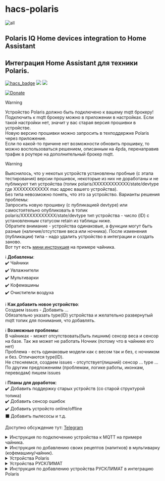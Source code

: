 # hacs-polaris 
![all](https://github.com/samoswall/hass-polaris/blob/main/logo&icon.png)

## Polaris IQ Home devices integration to Home Assistant
## Интеграция Home Assistant для техники Polaris.

[![hacs_badge](https://img.shields.io/badge/HACS-Custom-orange.svg)](https://github.com/custom-components/hacs)
![](https://img.shields.io/github/watchers/samoswall/hacs-polaris.svg)
![](https://img.shields.io/github/stars/samoswall/hacs-polaris.svg)

[![Donate](https://img.shields.io/badge/donate-Yandex-red.svg)](https://yoomoney.ru/fundraise/b8GYBARCVRE.230309)

> [!WARNING]
> Устройство Polaris должно быть подключено к вашему mqtt брокеру! <br>
> Подключить к mqtt брокеру можно в приложении в настройках. Если такой настройки нет, значит у вас старая версия прошивки в устройстве.<br>
> Новую версию прошивки можно запросить в техподдержке Polaris через приложение.<br>
> Если по какой-то причине нет возможности обновить прошивку, то можно воспользоваться решением, опиcанным на 4pda, перенаправив трафик в роутере на дополнительный брокер mqtt.<br>

> [!WARNING]
> Выяснилось, что у некотых устройств установлены пробные (с этапа тестирования) версии прошивок, некоторые из них не доработаны и не публикуют тип устройства (топик polaris/XXXXXXXXXXXX/state/devtype где ХХХХХХХХХХХХ mac адрес вашего устройства).<br>
> Без типа невозможно понять, что это за устройство. Варианты решения проблемы:<br>
> Запросить новую прошивку (с публикацией devtype) или самостоятельно опубликовать в топик polaris/XXXXXXXXXXXX/state/devtype тип устройства - число (ID) с установленным статусом retain из таблицы ниже.<br>
> Обратите внимание - устройства одинаковые, а функции могут быть разные (наличие/отсутствие веса или ночника). После изменения (публикации) типа - надо удалить устройство в интеграции и создать заново.<br>
> Вот тут есть [мини инструкция](https://github.com/samoswall/hacs-polaris/issues/9#issuecomment-2707181427) на примере чайника.

:information_source: **Добавлены**: <br>
:heavy_check_mark: Чайники <br>
:heavy_check_mark: Увлажнители <br>
:heavy_check_mark: Мультиварки <br>
:heavy_check_mark: Кофемашины <br>
:heavy_check_mark: Очистители воздуха <br>

:information_source: **Как добавить новое устройство**: <br>
Создаем issues - Добавить ...  <br>
Обязательно указать type(ID) устройства и желательно развернутый mqtt топик для понимания, что добавлять. <br>

:information_source: **Возможные проблемы**: <br>
В чайниках - может отсутствовать(быть лишним) сенсор веса и сенсор на базе. Так же может не работать Ночник (потому что в чайнике его нет)<br>
Проблема - есть одинаковые модели как с весом так и без, с ночником и без. Отличаются type(ID). <br>
Не стесняемся, создаем issues - отсутствует(лишний) сенсор ... type ... <br>
По другим предложениям (проблемам, логике работы, иконкам, переводам) пишем issues <br>

:information_source: **Планы для доработок**: <br>
:heavy_check_mark: Добавить поддержку старых устройств (со старой структурой топика) <br>
:heavy_check_mark: Добавить сенсор ошибок <br>
:heavy_check_mark: Добавить устройсто online/offline <br>
:black_large_square: Добавить пылесосы и т.д.<br>

Доступно обсуждение тут: [Telegram](https://t.me/polarishomeassistant)

<details>
  <summary>Инструкция по подключению устройства к MQTT на примере чайника.</summary>

  1. Зайти в устройство в приложении и нажать на значок шестерёнки, чтобы перейти в настройки
     
     <img src='https://github.com/user-attachments/assets/187fc45c-2705-4111-845b-68cd21d9ff2c' width='200' alt='app screen 1'>
       
     Проверить, есть ли в настройках пункт "Настройки MQTT".
          
     <img src='https://github.com/user-attachments/assets/3b300b9b-02f5-457c-8e69-a9406d235270' width='200' alt='app screen 2'>
          
     Если его нет, то запросить прошивку в поддержке.
     Прошивка устанавливается долгим нажатием на строку с версией прошивки (не MCU).
  2. Открыть Home Assistant и установить дополнение Mosquitto broker (если он не установлен) и интеграцию MQTT (если она не установлена).
  3. Настройки брокера можно оставить по умолчанию, но необходимо добавить пользователя для доступа к брокеру, для этого нужно перейти во вкладку "Люди" в Home Assistant и добавить пользователя.
  4. В приложении Polaris зайти в пункт "Настройки MQTT", сдвинуть переключатель "Включено", указать адрес Home Assistant (это и есть адрес брокера, если используете дополнение Mosquitto broker) и порт (по умолчанию 1883). Ниже ввести учётные данные созданного пользователя для доступа к mqtt брокеру, SSL не включать, и в верхнем правом углу нажать галочку, для сохранения настроек.

     <img src='https://github.com/user-attachments/assets/bed0ff7b-6322-4a4d-bc89-b3e7bbfacae1' width='200' alt='app screen 3: mqtt settings'>
     
  5. Зайти в HomeAssistant и установить интеграцию Polaris. Поскольку интеграции в репозитории HACS нет, то надо в ручную добавить этот репозиторий в HACS (три точки в верхнем правом углу).
  6. Добавить эту интеграцию в HomeAssistant (раздел Настройки - Интеграции) и в ней, добавить устройство. Оно определится автоматически, достаточно указать пространство.

Устройство так же может находиться во внешней сети, и если до сети с брокером есть маршрут, оно будет найдено.
</details>

<details>
  <summary>Инструкция по добавлению своих рецептов (напитков) в мультиварку (кофемашину/чайник).</summary>

  1. Необходимо создать файл `polaris_custom_select.js` в папке `www/polaris` (в корне конфигурации, папка www, в ней polaris) любым удобным способом и открыть его для редактирования (например с помощью дополнения File editor)
  2. Скопировать пример и вставить в файл `polaris_custom_select.js`
  3. Пример: <br>
```yaml
{
  "SELECT_KETTLE_options": {
    "Мой чай": 94
  },
  "SELECT_COOKER_options": {
    "Мой рецепт 1": {"mode": 1, "time": 1200, "temperature": 115},
    "Мой рецепт 2": {"mode": 2, "time": 1300, "temperature": 105}
  },
  "SELECT_COFFEEMAKER_options": {
    "Мой кофе": {"mode": 2, "amount": 30, "weight": 11, "tank": 0, "pressure": 0, "speed": 0, "temperature": 92}
  },
  "SELECT_COFFEEMAKER_ROG_options": {
    "Мой кофе": {"mode": 3, "amount": 65, "tank": 32, "temperature": 95}
  }
}
```
(значение 0 у кофемашин и кофеварок обозначает, что параметр не используется и этот регулятор блокируется<br>
"mode" - Режим, "time" - Время приготовления, "amount" - Объём кофе, "weight" - Крепкость напитка, "tank" - Объём напитка (молока для кофеварок рожкового типа), "pressure" - Объём пенки, "speed" - Объём молока, "temperature" - Температура напитка)
4. Отредактировать файл под свои нужды.
Пояснения:
```yaml
{
  "SELECT_KETTLE_options": {
    Напитки для чайников
  },
  "SELECT_COOKER_options": {
    Рецепты для мультиварок
  },
  "SELECT_COFFEEMAKER_options": {
    Напитки для кофемашин
  },
  "SELECT_COFFEEMAKER_ROG_options": {
    Напитки для кофеварок рожкового типа
  }
}
```
Количество напитков/рецептов может быть минимум 1.
Если для устройства не добавляются напитки/рецепты, то раздел удалить. Например добавление только для мультиварки:
```yaml
{
  "SELECT_COOKER_options": {
    "Мой рецепт 1": {"mode": 1, "time": 1200, "temperature": 115}
  }
}
```
ВАЖНО! Валидация ваших напитков/рецептов не осуществляется! Поэтому внимательно отнеситесь к значению параметров и синтаксису json (запятые и фигурные скобки).
Сохраняем изменения в файле. После перезагрузки Home Assistant в меню будет новый рецепт.<br>
</details>

<details>
  <summary>Устройства Polaris</summary>

| ID    | Модель           | Тип устройства | Поддержка | Функции | Изображение |
| :---: |------------------|----------------|-----------|---------|    :---:    |
|37|PWK -7111CGLD-WIFI-(old)|kettle|:heavy_check_mark:|night, volume, backlight, child_lock, temperature, |![all](https://images.cdn.polaris-iot.com/d/ec/850f5-5943-4845-bd40-0884cfd497f0/60.webp)
|245|PWK-0105|kettle|:heavy_check_mark:|volume, backlight, child_lock, water_tank, temperature, weight|![all](https://images.cdn.polaris-iot.com/a/c5/db790-4ed6-4dc6-a17b-639eb334e3ec/60.webp)
|205|PWK-1538CC|kettle|:heavy_check_mark:|night, volume, child_lock, temperature, |![all](https://images.cdn.polaris-iot.com/b/1c/2f620-bcdd-49a0-b321-c9e25433febd/60.webp)
|36|PWK-17107CGLD-WIFI-(old)|kettle|:heavy_check_mark:|night, volume, backlight, child_lock, temperature, |![all](https://images.cdn.polaris-iot.com/8/a6/0a0ae-769d-44cf-ae1d-039dad4be304/60.webp)
|29|PWK-1712CGLD|kettle|:heavy_check_mark:|child_lock, temperature, |![all](https://images.cdn.polaris-iot.com/2/1e/87fb9-b3ab-4fc1-a184-1008e57064fb/60.webp)
|38|PWK-1712CGLD|kettle|:heavy_check_mark:|volume, child_lock, temperature, |![all](https://images.cdn.polaris-iot.com/e/cc/ddf2f-070d-4867-8099-938bf6a3a084/60.webp)
|54|PWK-1712CGLD|kettle|:heavy_check_mark:|volume, backlight, child_lock, temperature, |![all](https://images.cdn.polaris-iot.com/e/cc/ddf2f-070d-4867-8099-938bf6a3a084/60.webp)
|59|PWK-1712CGLD|kettle|:heavy_check_mark:|volume, child_lock, temperature, |![all](https://images.cdn.polaris-iot.com/0/80/2044e-71b1-4143-80f5-79ccf1dbff96/60.webp)
|63|PWK-1712CGLD|kettle|:heavy_check_mark:|volume, backlight, child_lock, temperature, |![all](https://images.cdn.polaris-iot.com/4/06/6d215-dfe6-4211-8260-8a72cb50f30e/60.webp)
|97|PWK-1712CGLD|kettle|:heavy_check_mark:|night, volume, backlight, child_lock, temperature, |![all](https://images.cdn.polaris-iot.com/1/4d/812d2-9cd5-473c-8670-865b6fa8cdbe/60.webp)
|117|PWK-1712CGLD|kettle|:heavy_check_mark:|night, volume, backlight, child_lock, temperature, |![all](https://images.cdn.polaris-iot.com/c/1c/4ff8e-7a0e-400c-9e50-43c6d45d300e/60.webp)
|208|PWK-1712CGLD|kettle|:heavy_check_mark:|night, volume, backlight, child_lock, temperature, weight|![all](https://images.cdn.polaris-iot.com/4/06/6d215-dfe6-4211-8260-8a72cb50f30e/60.webp)
|83|PWK-1712CGLD-RGB|kettle|:heavy_check_mark:|volume, backlight, child_lock, temperature, |![all](https://images.cdn.polaris-iot.com/e/cc/ddf2f-070d-4867-8099-938bf6a3a084/60.webp)
|244|PWK-1716CGLD|kettle|:heavy_check_mark:|night, volume, backlight, child_lock, temperature, weight|![all](https://images.cdn.polaris-iot.com/4/52/2f530-8ebb-426d-98d1-5922508ecbbc/60.webp)
|67|PWK-1720CGLD|kettle|:heavy_check_mark:|volume, backlight, child_lock, temperature, |![all](https://images.cdn.polaris-iot.com/6/41/04018-94b4-4ae7-be02-1375b22e39e2/60.webp)
|84|PWK-1720CGLD-RGB|kettle|:heavy_check_mark:|volume, backlight, child_lock, temperature, |![all](https://images.cdn.polaris-iot.com/6/41/04018-94b4-4ae7-be02-1375b22e39e2/60.webp)
|6|PWK-1725CGLD|kettle|:heavy_check_mark:|child_lock, temperature, |![all](https://images.cdn.polaris-iot.com/c/38/c5351-2643-4bcf-bd1b-c5d24a7a9b85/60.webp)
|52|PWK-1725CGLD|kettle|:heavy_check_mark:|volume, backlight, child_lock, temperature, |![all](https://images.cdn.polaris-iot.com/c/38/c5351-2643-4bcf-bd1b-c5d24a7a9b85/60.webp)
|57|PWK-1725CGLD|kettle|:heavy_check_mark:|volume, child_lock, temperature, |![all](https://images.cdn.polaris-iot.com/c/38/c5351-2643-4bcf-bd1b-c5d24a7a9b85/60.webp)
|61|PWK-1725CGLD|kettle|:heavy_check_mark:|volume, backlight, child_lock, temperature, |![all](https://images.cdn.polaris-iot.com/c/38/c5351-2643-4bcf-bd1b-c5d24a7a9b85/60.webp)
|86|PWK-1725CGLD|kettle|:heavy_check_mark:|night, volume, backlight, child_lock, temperature, |![all](https://images.cdn.polaris-iot.com/a/8c/aad08-4d13-489c-9b0f-028486297ac1/60.webp)
|105|PWK-1725CGLD|kettle|:heavy_check_mark:|volume, backlight, child_lock, temperature, |![all](https://images.cdn.polaris-iot.com/c/38/c5351-2643-4bcf-bd1b-c5d24a7a9b85/60.webp)
|106|PWK-1725CGLD|kettle|:heavy_check_mark:|night, volume, backlight, child_lock, temperature, weight|![all](https://images.cdn.polaris-iot.com/c/38/c5351-2643-4bcf-bd1b-c5d24a7a9b85/60.webp)
|177|PWK-1725CGLD|kettle|:heavy_check_mark:|night, volume, backlight, child_lock, temperature, weight|![all](https://images.cdn.polaris-iot.com/c/38/c5351-2643-4bcf-bd1b-c5d24a7a9b85/60.webp)
|194|PWK-1725CGLD|kettle|:heavy_check_mark:|night, volume, backlight, child_lock, temperature, |![all](https://images.cdn.polaris-iot.com/a/8c/aad08-4d13-489c-9b0f-028486297ac1/60.webp)
|196|PWK-1725CGLD|kettle|:heavy_check_mark:|night, volume, backlight, child_lock, temperature, |![all](https://images.cdn.polaris-iot.com/a/8c/aad08-4d13-489c-9b0f-028486297ac1/60.webp)
|164|PWK-1728CGLDA|kettle|:heavy_check_mark:|night, speed, volume, backlight, child_lock, temperature, weight|![all](https://images.cdn.polaris-iot.com/c/38/c5351-2643-4bcf-bd1b-c5d24a7a9b85/60.webp)
|209|PWK-1729CAD|kettle|:heavy_check_mark:|night, volume, backlight, child_lock, temperature, |![all](https://images.cdn.polaris-iot.com/8/1e/63e7d-332e-42de-96a4-2b393463b78b/60.webp)
|189|PWK-1746CA|kettle|:heavy_check_mark:|night, volume, backlight, child_lock, temperature, |![all](https://images.cdn.polaris-iot.com/8/1e/63e7d-332e-42de-96a4-2b393463b78b/60.webp)
|8|PWK-1755CAD|kettle|:heavy_check_mark:|child_lock, temperature, |![all](https://images.cdn.polaris-iot.com/4/52/2f530-8ebb-426d-98d1-5922508ecbbc/60.webp)
|53|PWK-1755CAD|kettle|:heavy_check_mark:|volume, backlight, child_lock, temperature, |![all](https://images.cdn.polaris-iot.com/4/52/2f530-8ebb-426d-98d1-5922508ecbbc/60.webp)
|58|PWK-1755CAD|kettle|:heavy_check_mark:|volume, child_lock, temperature, |![all](https://images.cdn.polaris-iot.com/4/52/2f530-8ebb-426d-98d1-5922508ecbbc/60.webp)
|62|PWK-1755CAD|kettle|:heavy_check_mark:|volume, backlight, child_lock, temperature, |![all](https://images.cdn.polaris-iot.com/4/52/2f530-8ebb-426d-98d1-5922508ecbbc/60.webp)
|185|PWK-1755CAD|kettle|:heavy_check_mark:|volume, child_lock, temperature, weight|![all](https://images.cdn.polaris-iot.com/4/52/2f530-8ebb-426d-98d1-5922508ecbbc/60.webp)
|165|PWK-1755CAD-VOICE|kettle|:heavy_check_mark:|volume, child_lock, temperature, |![all](https://images.cdn.polaris-iot.com/8/96/c40d6-068b-4a17-9e9c-f912ee1e70c2/60.webp)
|121|PWK-1774CAD|kettle|:heavy_check_mark:|volume, child_lock, temperature, |![all](https://images.cdn.polaris-iot.com/c/38/c5351-2643-4bcf-bd1b-c5d24a7a9b85/60.webp)
|2|PWK-1775CGLD|kettle|:heavy_check_mark:|child_lock, temperature, |![all](https://images.cdn.polaris-iot.com/8/08/f91f4-f117-4074-aa8a-d3d177d7c657/60.webp)
|51|PWK-1775CGLD|kettle|:heavy_check_mark:|volume, backlight, child_lock, temperature, |![all](https://images.cdn.polaris-iot.com/8/08/f91f4-f117-4074-aa8a-d3d177d7c657/60.webp)
|56|PWK-1775CGLD|kettle|:heavy_check_mark:|volume, child_lock, temperature, |![all](https://images.cdn.polaris-iot.com/8/08/f91f4-f117-4074-aa8a-d3d177d7c657/60.webp)
|60|PWK-1775CGLD|kettle|:heavy_check_mark:|volume, backlight, child_lock, temperature, |![all](https://images.cdn.polaris-iot.com/8/08/f91f4-f117-4074-aa8a-d3d177d7c657/60.webp)
|98|PWK-1775CGLD|kettle|:heavy_check_mark:|volume, backlight, child_lock, temperature, weight|![all](https://images.cdn.polaris-iot.com/8/08/f91f4-f117-4074-aa8a-d3d177d7c657/60.webp)
|188|PWK-1775CGLD|kettle|:heavy_check_mark:|volume, backlight, child_lock, temperature, |![all](https://images.cdn.polaris-iot.com/8/08/f91f4-f117-4074-aa8a-d3d177d7c657/60.webp)
|223|PWK-1775CGLD|kettle|:heavy_check_mark:|volume, backlight, child_lock, temperature, weight|![all](https://images.cdn.polaris-iot.com/8/08/f91f4-f117-4074-aa8a-d3d177d7c657/60.webp)
|85|PWK-1775CGLD-SMART|kettle|:heavy_check_mark:|volume, backlight, child_lock, temperature, |![all](https://images.cdn.polaris-iot.com/8/08/f91f4-f117-4074-aa8a-d3d177d7c657/60.webp)
|139|PWK-1775CGLD-VOICE|kettle|:heavy_check_mark:|volume, backlight, child_lock, temperature, |![all](https://images.cdn.polaris-iot.com/8/08/f91f4-f117-4074-aa8a-d3d177d7c657/60.webp)
|175|PWK-1823CGLD|kettle|:heavy_check_mark:|night, volume, backlight, child_lock, temperature, |![all](https://images.cdn.polaris-iot.com/5/f2/5158d-edd3-4018-a391-2a97626f3bb9/60.webp)
|176|PWK-1841CGLD|kettle|:heavy_check_mark:|night, volume, backlight, child_lock, temperature, |![all](https://images.cdn.polaris-iot.com/5/cd/b1677-8f3f-4b28-8b8c-103756cd6c9f/60.webp)
|82|PWK-725CGLD|kettle|:heavy_check_mark:|volume, backlight, child_lock, temperature, |![all](https://images.cdn.polaris-iot.com/c/38/c5351-2643-4bcf-bd1b-c5d24a7a9b85/60.webp)
|147|PUH-0205|humidifier|:heavy_check_mark:|speed, timer, volume, ioniser, humidity, backlight, child_lock, stream_warm, |![all](https://images.cdn.polaris-iot.com/5/77/d82d4-6e9c-4794-8a6b-4d6893f9b297/60.webp)
|71|PUH-1010|humidifier|:heavy_check_mark:|speed, timer, volume, humidity, backlight, child_lock, |![all](https://images.cdn.polaris-iot.com/7/6d/75075-23c8-44c0-a582-d91919da426d/60.webp)
|72|PUH-2300|humidifier|:heavy_check_mark:|speed, timer, volume, ioniser, humidity, backlight, child_lock, stream_warm, |![all](https://images.cdn.polaris-iot.com/6/ee/0c47e-a3d6-4f99-840b-5a74f85e056e/60.webp)
|73|PUH-3030|humidifier|:heavy_check_mark:|speed, timer, volume, ioniser, humidity, backlight, child_lock, |![all](https://images.cdn.polaris-iot.com/3/a9/c2d1c-e416-45f5-8a7b-e2ac59c9b164/60.webp)
|75|PUH-4040|humidifier|:heavy_check_mark:|speed, timer, volume, humidity, backlight, child_lock, |![all](https://images.cdn.polaris-iot.com/0/79/caa3f-4b4d-4092-9a9e-c02ca79d8c4a/60.webp)
|99|PUH-4040|humidifier|:heavy_check_mark:|speed, timer, volume, humidity, backlight, child_lock, |![all](https://images.cdn.polaris-iot.com/0/79/caa3f-4b4d-4092-9a9e-c02ca79d8c4a/60.webp)
|153|PUH-4055|humidifier|:heavy_check_mark:|speed, timer, volume, ioniser, humidity, backlight, child_lock, |![all](https://images.cdn.polaris-iot.com/8/bc/dbc40-1588-48cd-80ce-3fa2c10c0d10/60.webp)
|137|PUH-4066|humidifier|:heavy_check_mark:|speed, timer, volume, ioniser, humidity, backlight, child_lock, |![all](https://images.cdn.polaris-iot.com/a/d3/3934a-32a1-44b5-b0f2-1be2951cb7d4/60.webp)
|157|PUH-4550|humidifier|:heavy_check_mark:|night, speed, timer, turbo, volume, ioniser, humidity, child_lock, stream_warm, |![all](https://images.cdn.polaris-iot.com/e/15/86a99-602c-4c6b-b204-43551b37d358/60.webp)
|158|PUH-6060|humidifier|:heavy_check_mark:|night, speed, timer, turbo, volume, ioniser, humidity, child_lock, stream_warm, |![all](https://images.cdn.polaris-iot.com/7/6f/07d82-8dea-42eb-b092-ae7a1bec1a22/60.webp)
|25|PUH-6090|humidifier|:heavy_check_mark:|speed, timer, volume, humidity, backlight, child_lock, |![all](https://images.cdn.polaris-iot.com/9/03/6eada-d5f2-4d60-bcfa-d4c9b2669852/60.webp)
|15|PUH-7406|humidifier|:heavy_check_mark:|speed, timer, volume, ioniser, humidity, backlight, child_lock, stream_warm, |![all](https://images.cdn.polaris-iot.com/2/49/d53fe-3e9d-4229-9900-8f621b54ca23/60.webp)
|87|PUH-8080/PUH-4606|humidifier|:heavy_check_mark:|speed, timer, volume, humidity, backlight, child_lock, |![all](https://images.cdn.polaris-iot.com/9/3a/2e628-d005-4ce2-be29-93aa56e1d315/60.webp)
|155|PUH-8802|humidifier|:heavy_check_mark:|speed, timer, volume, ioniser, humidity, backlight, child_lock, |![all](https://images.cdn.polaris-iot.com/6/b1/2ddff-8f41-4fd2-8e33-6cfc60090332/60.webp)
|74|PUH-9009|humidifier|:heavy_check_mark:|speed, timer, volume, ioniser, humidity, backlight, child_lock, stream_warm, |![all](https://images.cdn.polaris-iot.com/a/a7/7bb37-25b8-4d03-99d2-775794af20dc/60.webp)
|4|PUH-9105/PUH-2709|humidifier|:heavy_check_mark:|speed, timer, volume, ioniser, humidity, backlight, stream_warm, |![all](https://images.cdn.polaris-iot.com/c/9d/27f85-2e01-4cd7-85d8-a034e81c5be4/60.webp)
|17|PUH-9105/PUH-2709|humidifier|:heavy_check_mark:|speed, timer, volume, ioniser, humidity, backlight, stream_warm, |![all](https://images.cdn.polaris-iot.com/c/9d/27f85-2e01-4cd7-85d8-a034e81c5be4/60.webp)
|18|PUH-9105/PUH-2709|humidifier|:heavy_check_mark:|speed, timer, volume, ioniser, humidity, backlight, child_lock, stream_warm, |![all](https://images.cdn.polaris-iot.com/c/9d/27f85-2e01-4cd7-85d8-a034e81c5be4/60.webp)
|44|PUH-9105/PUH-2709|humidifier|:heavy_check_mark:|speed, timer, volume, ioniser, humidity, backlight, child_lock, stream_warm, |![all](https://images.cdn.polaris-iot.com/c/9d/27f85-2e01-4cd7-85d8-a034e81c5be4/60.webp)
|70|PUH-9105/PUH-2709|humidifier|:heavy_check_mark:|speed, timer, volume, ioniser, humidity, backlight, child_lock, stream_warm, |![all](https://images.cdn.polaris-iot.com/c/9d/27f85-2e01-4cd7-85d8-a034e81c5be4/60.webp)
|1|EVO-0225|cooker|:heavy_check_mark:|timer, keep_warm, multi_step, delay_start, temperature, |![all](https://images.cdn.polaris-iot.com/b/8f/ae138-e3b2-448a-8a8e-ca60eb7c3cc5/60.webp)
|95|PMC-00000|cooker|:heavy_check_mark:|timer, keep_warm, child_lock, multi_step, delay_start, temperature, |![all](https://images.cdn.polaris-iot.com/6/fd/f7349-f7c0-46e0-b001-787923872799/60.webp)
|10|PMC-0521WIFI|cooker|:heavy_check_mark:|timer, keep_warm, child_lock, multi_step, delay_start, temperature, |![all](https://images.cdn.polaris-iot.com/1/31/fc82e-50af-430e-8d71-043bd7aeb5d2/60.webp)
|41|PMC-0521WIFI|cooker|:heavy_check_mark:|timer, keep_warm, child_lock, multi_step, delay_start, temperature, |![all](https://images.cdn.polaris-iot.com/1/31/fc82e-50af-430e-8d71-043bd7aeb5d2/60.webp)
|55|PMC-0524WIFI|cooker|:heavy_check_mark:|timer, keep_warm, child_lock, multi_step, delay_start, temperature, |![all](https://images.cdn.polaris-iot.com/e/5f/51204-817a-46fb-a477-c80cad89f019/60.webp)
|206|PMC-0524WIFI|cooker|:heavy_check_mark:|timer, keep_warm, child_lock, multi_step, delay_start, temperature, |![all](https://images.cdn.polaris-iot.com/3/32/d6c82-2ebc-4519-8b71-05de8097756a/60.webp)
|9|PMC-0526WIFI|cooker|:heavy_check_mark:|timer, keep_warm, child_lock, multi_step, delay_start, temperature, |![all](https://images.cdn.polaris-iot.com/6/fd/f7349-f7c0-46e0-b001-787923872799/60.webp)
|40|PMC-0526WIFI|cooker|:heavy_check_mark:|timer, keep_warm, child_lock, multi_step, delay_start, temperature, |![all](https://images.cdn.polaris-iot.com/6/fd/f7349-f7c0-46e0-b001-787923872799/60.webp)
|138|PMC-0526WIFI|cooker|:heavy_check_mark:|timer, keep_warm, child_lock, multi_step, delay_start, temperature, |![all](https://images.cdn.polaris-iot.com/6/fd/f7349-f7c0-46e0-b001-787923872799/60.webp)
|39|PMC-0528WIFI|cooker|:heavy_check_mark:|timer, keep_warm, child_lock, multi_step, delay_start, temperature, |![all](https://images.cdn.polaris-iot.com/4/ce/e930f-5b1b-444f-96e2-04b4d9314231/60.webp)
|48|PMC-0528WIFI|cooker|:heavy_check_mark:|timer, keep_warm, child_lock, multi_step, delay_start, temperature, |![all](https://images.cdn.polaris-iot.com/4/ce/e930f-5b1b-444f-96e2-04b4d9314231/60.webp)
|47|PMC-0530WIFI|cooker|:heavy_check_mark:|timer, keep_warm, child_lock, multi_step, delay_start, temperature, |![all](https://images.cdn.polaris-iot.com/2/d9/64dfb-b93e-49b8-874c-766c212698c8/60.webp)
|210|PMC-0590AD|cooker|:heavy_check_mark:|timer, keep_warm, child_lock, multi_step, delay_start, temperature, |![all](https://images.cdn.polaris-iot.com/4/cc/bd7d5-385a-4edb-bb43-7a686dcffa2f/60.webp)
|215|PMC-5001WIFI|cooker|:heavy_check_mark:|timer, keep_warm, child_lock, multi_step, delay_start, temperature, |![all](https://images.cdn.polaris-iot.com/1/31/fc82e-50af-430e-8d71-043bd7aeb5d2/60.webp)
|79|PMC-5017WIFI|cooker|:heavy_check_mark:|timer, keep_warm, child_lock, multi_step, delay_start, temperature, |![all](https://images.cdn.polaris-iot.com/7/41/24cf9-cb91-431c-a5cb-183d2594a5af/60.webp)
|192|PMC-5017WIFI|cooker|:heavy_check_mark:|timer, keep_warm, child_lock, multi_step, delay_start, temperature, |![all](https://images.cdn.polaris-iot.com/7/41/24cf9-cb91-431c-a5cb-183d2594a5af/60.webp)
|80|PMC-5020WIFI|cooker|:heavy_check_mark:|timer, keep_warm, child_lock, multi_step, delay_start, temperature, |![all](https://images.cdn.polaris-iot.com/d/da/5a3c8-b17a-4d94-83cd-24bd2e8562d6/60.webp)
|77|PMC-5040WIFI|cooker|:heavy_check_mark:|timer, keep_warm, child_lock, multi_step, delay_start, temperature, |![all](https://images.cdn.polaris-iot.com/0/40/bbd11-87b7-47ae-9432-74b78d904d74/60.webp)
|78|PMC-5050WIFI|cooker|:heavy_check_mark:|timer, keep_warm, child_lock, multi_step, delay_start, temperature, |![all](https://images.cdn.polaris-iot.com/1/87/4d6af-60c0-48d3-8939-60400805fca9/60.webp)
|89|PMC-5055WIFI|cooker|:heavy_check_mark:|timer, keep_warm, child_lock, multi_step, delay_start, temperature, |![all](https://images.cdn.polaris-iot.com/a/67/edd4c-9a92-4cfe-b17e-53a76d282475/60.webp)
|114|PMC-5060 Smart Motion|cooker|:heavy_check_mark:|timer, keep_warm, child_lock, multi_step, delay_start, temperature, |![all](https://images.cdn.polaris-iot.com/6/fd/f7349-f7c0-46e0-b001-787923872799/60.webp)
|240|PMC-5060 Smart Motion*|cooker|:heavy_check_mark:|timer, keep_warm, child_lock, multi_step, delay_start, temperature, |![all](https://images.cdn.polaris-iot.com/6/fd/f7349-f7c0-46e0-b001-787923872799/60.webp)
|162|PMC-5063WIFI|cooker|:heavy_check_mark:|timer, keep_warm, child_lock, multi_step, delay_start, temperature, |![all](https://images.cdn.polaris-iot.com/e/5f/51204-817a-46fb-a477-c80cad89f019/60.webp)
|169|PPC-1505 Wi-FI|cooker|:heavy_check_mark:|timer, volume, pressure, keep_warm, child_lock, multi_step, delay_start, temperature, |![all](https://images.cdn.polaris-iot.com/6/fd/f7349-f7c0-46e0-b001-787923872799/60.webp)
|183|PPC-1505 Wi-FI*|cooker|:heavy_check_mark:|timer, volume, pressure, keep_warm, child_lock, multi_step, delay_start, temperature, |![all](https://images.cdn.polaris-iot.com/6/fd/f7349-f7c0-46e0-b001-787923872799/60.webp)
|235|AM7310-(test)|coffeemaker|:heavy_check_mark:|turbo, amount, volume, child_lock, water_tank, stream_warm, temperature, |![all](https://images.cdn.polaris-iot.com/d/05/16bab-b852-4e03-afa6-41a892d93205/60.webp)
|103|PACM-2080AC|coffeemaker|:heavy_check_mark:|speed, amount, volume, weight, pressure, child_lock, water_tank, temperature, |![all](https://images.cdn.polaris-iot.com/b/2b/8c952-9291-4c02-bce2-4d73f853452d/60.webp)
|200|PACM-2081AC|coffeemaker|:heavy_check_mark:|speed, timer, amount, volume, weight, pressure, child_lock, water_tank, temperature, |![all](https://images.cdn.polaris-iot.com/c/11/747d1-b6ce-417f-980d-665512b3a6ad/60.webp)
|166|PACM-2085GC|coffeemaker|:heavy_check_mark:|speed, amount, volume, weight, pressure, child_lock, water_tank, temperature, |![all](https://images.cdn.polaris-iot.com/b/2b/8c952-9291-4c02-bce2-4d73f853452d/60.webp)
|247|PCM-1255|coffeemaker|:heavy_check_mark:|timer, amount, volume, weight, ioniser, child_lock, |![all](https://images.cdn.polaris-iot.com/6/7e/b8e87-9593-4023-b339-3fb6da5df931/60.webp)
|45|PCM-1540WIFI|coffeemaker|:heavy_check_mark:|amount, volume, child_lock, water_tank, temperature, |![all](https://images.cdn.polaris-iot.com/a/44/ec0b3-ea7f-4d75-bd2a-ba174bf1817d/60.webp)
|222|PCM-1540WIFI|coffeemaker|:heavy_check_mark:|amount, volume, child_lock, water_tank, temperature, |![all](https://images.cdn.polaris-iot.com/a/44/ec0b3-ea7f-4d75-bd2a-ba174bf1817d/60.webp)
|190|PCM-1560|coffeemaker|:heavy_check_mark:|amount, volume, child_lock, water_tank, temperature, |![all](https://images.cdn.polaris-iot.com/6/7e/b8e87-9593-4023-b339-3fb6da5df931/60.webp)
|207|PCM-2070CG|coffeemaker|:heavy_check_mark:|turbo, amount, volume, child_lock, water_tank, stream_warm, temperature, |![all](https://images.cdn.polaris-iot.com/2/72/b2f22-3608-40b7-b435-7485fe68dfc2/60.webp)
|172|PAW-0804|air-cleaner|:heavy_check_mark:|speed, timer, volume, backlight, |![all](https://images.cdn.polaris-iot.com/6/8d/81a02-893f-467d-a375-1c004bb31548/60.webp)
|140|PAW-0804(c3-test)|air-cleaner|:heavy_check_mark:|speed, timer, turbo, volume, ioniser, backlight, |![all](https://images.cdn.polaris-iot.com/0/f0/440b3-27bd-49f8-81e4-0af6f8e13dee/60.webp)
|151|PPA-2025|air-cleaner|:heavy_check_mark:|speed, timer, volume, ioniser, backlight, child_lock, stream_warm, |![all](https://images.cdn.polaris-iot.com/5/de/94ac7-2530-446f-a4bd-566ddc4edd16/60.webp)
|203|PPA-2025|air-cleaner|:heavy_check_mark:|speed, timer, volume, ioniser, backlight, child_lock, stream_warm, |![all](https://images.cdn.polaris-iot.com/d/fb/9d0c9-ddaf-405a-8ae7-19b1ccf27fa3/60.webp)
|250|PPA-2025|air-cleaner|:heavy_check_mark:|speed, timer, volume, ioniser, backlight, child_lock, stream_warm, |![all](https://images.cdn.polaris-iot.com/d/fb/9d0c9-ddaf-405a-8ae7-19b1ccf27fa3/60.webp)
|152|PPA-4050|air-cleaner|:heavy_check_mark:|speed, timer, volume, ioniser, backlight, child_lock, stream_warm, |![all](https://images.cdn.polaris-iot.com/9/3d/a90f0-137c-414c-aa15-df9f395e1cb1/60.webp)
|204|PPA-4050|air-cleaner|:heavy_check_mark:|speed, timer, volume, ioniser, backlight, child_lock, stream_warm, |![all](https://images.cdn.polaris-iot.com/8/93/ca1e0-f8de-4b42-938f-6f803eb7d982/60.webp)
|251|PPA-4050|air-cleaner|:heavy_check_mark:|speed, timer, volume, ioniser, backlight, child_lock, stream_warm, |![all](https://images.cdn.polaris-iot.com/8/93/ca1e0-f8de-4b42-938f-6f803eb7d982/60.webp)
|236|PPAT-02A|air-cleaner|:heavy_check_mark:|speed, timer, turbo, volume, ioniser, humidity, backlight, child_lock, stream_warm, |![all](https://images.cdn.polaris-iot.com/a/87/e91a5-a8eb-4b7f-9d9d-88b7db5f744e/60.webp)
|238|PPAT-80P|air-cleaner|:heavy_check_mark:|speed, timer, volume, child_lock, stream_warm, |![all](https://images.cdn.polaris-iot.com/f/66/2b72c-ed43-456e-9524-245e229bb667/60.webp)
|239|PPAT-90GDi|air-cleaner|:heavy_check_mark:|speed, timer, turbo, volume, humidity, child_lock, water_tank, stream_warm, |![all](https://images.cdn.polaris-iot.com/f/66/2b72c-ed43-456e-9524-245e229bb667/60.webp)
|93|PHB-1350-WIFI|blender|:x:|speed, timer, multi_step, |![all](https://images.cdn.polaris-iot.com/e/f8/22f01-dd2f-40e3-8f85-d7dc8f9fddce/60.webp)
|35|PHB-1503-WIFI-(old)|blender|:x:|speed, timer, child_lock, multi_step, |![all](https://images.cdn.polaris-iot.com/3/a6/45180-5e03-4e43-9de9-a0948262c226/60.webp)
|34|PHB-1551-WIFI|blender|:x:|speed, timer, child_lock, multi_step, |![all](https://images.cdn.polaris-iot.com/e/f8/22f01-dd2f-40e3-8f85-d7dc8f9fddce/60.webp)
|31|ENIGMA-WI-FI|boiler|:x:|speed, timer, keep_warm, child_lock, smart_mode, temperature, |![all](https://images.cdn.polaris-iot.com/5/e6/60f0f-98be-44ea-bea4-42cc3a27d340/60.webp)
|11|PWH-IDF06|boiler|:x:|speed, timer, keep_warm, child_lock, smart_mode, temperature, |![all](https://images.cdn.polaris-iot.com/5/e6/60f0f-98be-44ea-bea4-42cc3a27d340/60.webp)
|249|RZBE|boiler|:x:|speed, volume, keep_warm, child_lock, temperature, |![all](https://images.cdn.polaris-iot.com/6/f1/21910-973b-4796-ab35-7bad5b9fb87e/60.webp)
|30|SIGMA-WI-FI|boiler|:x:|speed, timer, keep_warm, child_lock, smart_mode, temperature, |![all](https://images.cdn.polaris-iot.com/6/f1/21910-973b-4796-ab35-7bad5b9fb87e/60.webp)
|246|PRWC-3001|cleaner|:x:|turbo, water_tank, |![all](https://images.cdn.polaris-iot.com/f/91/8cc80-f16e-4ac8-b075-cdf8270801b6/60.webp)
|101|PVCR-0726-Aqua|cleaner|:x:|speed, turbo, battery, child_lock, water_tank, |![all](https://images.cdn.polaris-iot.com/1/20/da178-0a48-405d-83f5-c17300f23b5d/60.webp)
|108|PVCR-0726-GYRO|cleaner|:x:|speed, turbo, battery, child_lock, water_tank, |![all](https://images.cdn.polaris-iot.com/c/61/4b62b-f6f8-47fc-bd48-0112b56e9977/60.webp)
|21|PVCR-0735|cleaner|:x:|speed, find_me, water_tank, |![all](https://images.cdn.polaris-iot.com/9/89/721c8-9edb-49f0-8016-9b6fefb7b096/60.webp)
|163|PVCR-0735|cleaner|:x:|speed, find_me, water_tank, |![all](https://images.cdn.polaris-iot.com/9/89/721c8-9edb-49f0-8016-9b6fefb7b096/60.webp)
|19|PVCR-0833|cleaner|:x:|speed, find_me, |![all](https://images.cdn.polaris-iot.com/0/48/35580-64af-42e7-9994-55ef1407d591/60.webp)
|43|PVCR-0833|cleaner|:x:|speed, find_me, |![all](https://images.cdn.polaris-iot.com/0/48/35580-64af-42e7-9994-55ef1407d591/60.webp)
|104|PVCR-0905|cleaner|:x:|speed, turbo, volume, find_me, ioniser, water_tank, |![all](https://images.cdn.polaris-iot.com/6/de/c37ad-21d9-4f15-8c7f-ed8410babd7f/60.webp)
|156|PVCR-0905|cleaner|:x:|speed, turbo, volume, find_me, ioniser, water_tank, |![all](https://images.cdn.polaris-iot.com/f/eb/7cc05-b47a-4646-acc0-ad7d17ce8cc9/60.webp)
|107|PVCR-0926|cleaner|:x:|speed, turbo, battery, child_lock, water_tank, |![all](https://images.cdn.polaris-iot.com/1/20/da178-0a48-405d-83f5-c17300f23b5d/60.webp)
|23|PVCR-1028|cleaner|:x:|speed, battery, child_lock, |![all](https://images.cdn.polaris-iot.com/8/a3/68430-8088-404f-af1f-6d79cf4512d0/60.webp)
|22|PVCR-1050|cleaner|:x:|speed, battery, child_lock, water_tank, |![all](https://images.cdn.polaris-iot.com/4/ec/06465-b9e3-4e02-a27c-797fdcf182d1/60.webp)
|102|PVCR-1226-Aqua|cleaner|:x:|speed, turbo, battery, child_lock, water_tank, |![all](https://images.cdn.polaris-iot.com/1/20/da178-0a48-405d-83f5-c17300f23b5d/60.webp)
|109|PVCR-1226-GYRO|cleaner|:x:|speed, turbo, battery, child_lock, water_tank, |![all](https://images.cdn.polaris-iot.com/1/26/3ac2c-ce5a-4c4e-8f2b-d9cfc8653ed7/60.webp)
|24|PVCR-1229|cleaner|:x:|speed, battery, child_lock, water_tank, |![all](https://images.cdn.polaris-iot.com/1/25/f2359-b5a6-4e32-a1b5-88283a97c662/60.webp)
|68|PVCR-3100|cleaner|:x:|speed, find_me, water_tank, |![all](https://images.cdn.polaris-iot.com/4/80/6b6e6-6ecd-437e-b01c-2f14e2cf5b56/60.webp)
|7|PVCR-3200|cleaner|:x:|speed, battery, child_lock, water_tank, |![all](https://images.cdn.polaris-iot.com/4/27/7e198-dede-4ea1-a1a7-1cb9b6ce2888/60.webp)
|76|PVCR-3200|cleaner|:x:|speed, battery, child_lock, water_tank, |![all](https://images.cdn.polaris-iot.com/5/6d/bdc04-52f8-4092-a827-c1455e2a11f8/60.webp)
|115|PVCR-3200|cleaner|:x:|speed, battery, child_lock, water_tank, |![all](https://images.cdn.polaris-iot.com/5/6d/bdc04-52f8-4092-a827-c1455e2a11f8/60.webp)
|12|PVCR-3300|cleaner|:x:|speed, volume, battery, child_lock, water_tank, |![all](https://images.cdn.polaris-iot.com/5/7a/903fd-3c1e-4c17-a396-97d6a5eb32bd/60.webp)
|81|PVCR-3400|cleaner|:x:|speed, turbo, battery, child_lock, water_tank, |![all](https://images.cdn.polaris-iot.com/7/78/12125-b314-4cba-96dd-b394da015482/60.webp)
|130|PVCR-3600|cleaner|:x:|speed, find_me, water_tank, |![all](https://images.cdn.polaris-iot.com/6/24/ee896-0ec7-428c-8704-82f446107a45/60.webp)
|112|PVCR-3700|cleaner|:x:|speed, turbo, battery, child_lock, water_tank, |![all](https://images.cdn.polaris-iot.com/5/b6/684e6-a94d-4fc8-aa61-5a3efef92a92/60.webp)
|88|PVCR-3800|cleaner|:x:|speed, turbo, battery, child_lock, water_tank, |![all](https://images.cdn.polaris-iot.com/1/20/da178-0a48-405d-83f5-c17300f23b5d/60.webp)
|66|PVCR-3900|cleaner|:x:|speed, volume, find_me, water_tank, |![all](https://images.cdn.polaris-iot.com/5/ba/bd543-ba02-4399-ac4a-be7bc65fd4d6/60.webp)
|131|PVCR-3900|cleaner|:x:|speed, volume, find_me, water_tank, |![all](https://images.cdn.polaris-iot.com/5/ba/bd543-ba02-4399-ac4a-be7bc65fd4d6/60.webp)
|113|PVCR-4000|cleaner|:x:|speed, volume, find_me, water_tank, |![all](https://images.cdn.polaris-iot.com/2/bb/d79e5-72a9-44f7-8921-46427cc4beab/60.webp)
|197|PVCR-4000|cleaner|:x:|speed, volume, find_me, water_tank, |![all](https://images.cdn.polaris-iot.com/2/bb/d79e5-72a9-44f7-8921-46427cc4beab/60.webp)
|110|PVCR-4105|cleaner|:x:|speed, turbo, battery, child_lock, water_tank, |![all](https://images.cdn.polaris-iot.com/7/2f/6679a-5e9c-4aa1-81dd-80b370c34631/60.webp)
|127|PVCR-4105|cleaner|:x:|speed, turbo, battery, child_lock, water_tank, |![all](https://images.cdn.polaris-iot.com/7/2f/6679a-5e9c-4aa1-81dd-80b370c34631/60.webp)
|199|PVCR-4250|cleaner|:x:|speed, turbo, volume, find_me, ioniser, water_tank, stream_warm, |![all](https://images.cdn.polaris-iot.com/5/57/282da-d799-4c8d-80e6-dbd133cd9611/60.webp)
|241|PVCR-4250|cleaner|:x:|speed, turbo, volume, find_me, ioniser, water_tank, stream_warm, |![all](https://images.cdn.polaris-iot.com/e/ed/669b5-6fe6-4720-a6a1-aabc4f93fcee/60.webp)
|211|PVCR-4260|cleaner|:x:|speed, turbo, volume, find_me, ioniser, water_tank, stream_warm, |![all](https://images.cdn.polaris-iot.com/c/ce/591f4-223e-48b7-b01c-7d8efa0111c7/60.webp)
|142|PVCR-4500|cleaner|:x:|speed, turbo, volume, find_me, water_tank, |![all](https://images.cdn.polaris-iot.com/9/38/99c96-80f5-4858-a1f1-322456498104/60.webp)
|195|PVCR-4500|cleaner|:x:|speed, turbo, volume, find_me, water_tank, |![all](https://images.cdn.polaris-iot.com/e/6c/7638c-3e9c-4551-85e5-a0b9138961cd/60.webp)
|119|PVCR-5001|cleaner|:x:|speed, turbo, volume, find_me, water_tank, |![all](https://images.cdn.polaris-iot.com/8/f2/f2957-fb7e-4ac4-b644-8eedfeff61d7/60.webp)
|146|PVCR-5001|cleaner|:x:|speed, turbo, volume, find_me, water_tank, |![all](https://images.cdn.polaris-iot.com/8/f2/f2957-fb7e-4ac4-b644-8eedfeff61d7/60.webp)
|154|PVCR-5001|cleaner|:x:|speed, turbo, volume, find_me, water_tank, |![all](https://images.cdn.polaris-iot.com/8/f2/f2957-fb7e-4ac4-b644-8eedfeff61d7/60.webp)
|201|PVCR-5003|cleaner|:x:|speed, turbo, volume, find_me, water_tank, |![all](https://images.cdn.polaris-iot.com/9/19/84a49-0f78-40d1-9f6c-c3ad1c77c8ae/60.webp)
|242|PVCR-5005|cleaner|:x:|speed, turbo, volume, find_me, ioniser, water_tank, stream_warm, |![all](https://images.cdn.polaris-iot.com/8/6b/1da86-4db7-4410-93a7-f0b952d8eb1c/60.webp)
|123|PVCR-6001|cleaner|:x:|speed, turbo, volume, find_me, water_tank, |![all](https://images.cdn.polaris-iot.com/8/f7/b2aa9-56ab-4ef0-b19e-bc78c9492809/60.webp)
|148|PVCR-6001|cleaner|:x:|speed, turbo, volume, find_me, water_tank, |![all](https://images.cdn.polaris-iot.com/8/f7/b2aa9-56ab-4ef0-b19e-bc78c9492809/60.webp)
|221|PVCR-6001|cleaner|:x:|speed, turbo, volume, find_me, water_tank, |![all](https://images.cdn.polaris-iot.com/8/f7/b2aa9-56ab-4ef0-b19e-bc78c9492809/60.webp)
|187|PVCR-6003|cleaner|:x:|speed, turbo, volume, find_me, backlight, water_tank, stream_warm, |![all](https://images.cdn.polaris-iot.com/f/4f/8dec1-d948-4d6c-b09c-e8cfe71f0408/60.webp)
|128|PVCRAC-7050|cleaner|:x:|speed, turbo, volume, find_me, ioniser, water_tank, |![all](https://images.cdn.polaris-iot.com/6/a8/f5bc0-5cb6-423a-b51e-34e02b1dcd9d/60.webp)
|212|PVCRAC-7290|cleaner|:x:|speed, volume, find_me, ioniser, water_tank, stream_warm, |![all](https://images.cdn.polaris-iot.com/6/29/e24f4-d9b1-4579-b524-f2d875b627e5/60.webp)
|178|PVCRAC-7750|cleaner|:x:|speed, turbo, volume, find_me, ioniser, water_tank, stream_warm, |![all](https://images.cdn.polaris-iot.com/d/70/0218c-9a0e-4d00-b104-3979316f231c/60.webp)
|198|PVCRAC-7790|cleaner|:x:|speed, turbo, volume, find_me, ioniser, water_tank, |![all](https://images.cdn.polaris-iot.com/3/21/b6739-f68c-4039-86a0-bdd72c4daf5b/60.webp)
|126|PVCRDC-0101|cleaner|:x:|speed, turbo, volume, find_me, ioniser, water_tank, |![all](https://images.cdn.polaris-iot.com/a/e3/2643f-16a9-445a-bef6-67e2990b95b2/60.webp)
|160|PVCRDC-0101|cleaner|:x:|speed, turbo, volume, find_me, ioniser, water_tank, |![all](https://images.cdn.polaris-iot.com/1/9b/495af-1edb-42f6-9d07-ea6dff1327b9/60.webp)
|124|PVCRDC-5002|cleaner|:x:|speed, turbo, volume, find_me, water_tank, |![all](https://images.cdn.polaris-iot.com/5/da/761dd-4d18-4958-89e5-cb391aa3238c/60.webp)
|149|PVCRDC-5002|cleaner|:x:|speed, turbo, volume, find_me, water_tank, |![all](https://images.cdn.polaris-iot.com/5/da/761dd-4d18-4958-89e5-cb391aa3238c/60.webp)
|213|PVCRDC-5002|cleaner|:x:|speed, turbo, volume, find_me, water_tank, |![all](https://images.cdn.polaris-iot.com/5/da/761dd-4d18-4958-89e5-cb391aa3238c/60.webp)
|202|PVCRDC-5004|cleaner|:x:|speed, turbo, volume, find_me, water_tank, |![all](https://images.cdn.polaris-iot.com/c/10/8ae2a-7f37-46e6-8f46-c2f9c0d916eb/60.webp)
|181|PVCRDC-5006|cleaner|:x:|speed, turbo, volume, find_me, ioniser, water_tank, stream_warm, |![all](https://images.cdn.polaris-iot.com/8/32/4dc97-320a-4f52-92b7-a188ac71c434/60.webp)
|125|PVCRDC-6002|cleaner|:x:|speed, turbo, volume, find_me, water_tank, |![all](https://images.cdn.polaris-iot.com/d/e6/0b12b-1c6d-4143-a7f1-acaf586d0499/60.webp)
|150|PVCRDC-6002|cleaner|:x:|speed, turbo, volume, find_me, water_tank, |![all](https://images.cdn.polaris-iot.com/d/e6/0b12b-1c6d-4143-a7f1-acaf586d0499/60.webp)
|186|PVCRDC-6004|cleaner|:x:|speed, turbo, volume, find_me, ioniser, backlight, water_tank, stream_warm, |![all](https://images.cdn.polaris-iot.com/9/5f/5f965-16b3-4c8c-a449-bd8a0a3a476b/60.webp)
|217|PVCRDC-G2-5002|cleaner|:x:|speed, turbo, volume, find_me, water_tank, |![all](https://images.cdn.polaris-iot.com/c/40/4bdb3-7ccb-4b2e-b131-835d0c563624/60.webp)
|218|PVCRDC-G2-6002|cleaner|:x:|speed, turbo, volume, find_me, water_tank, |![all](https://images.cdn.polaris-iot.com/7/1e/9eaa3-227e-4fb2-92bf-cb969f7db86e/60.webp)
|133|PVCR-G2-0726W|cleaner|:x:|speed, find_me, water_tank, |![all](https://images.cdn.polaris-iot.com/1/bd/019c4-56b4-4986-a037-81dd7c5db320/60.webp)
|193|PVCR-G2-0826|cleaner|:x:|speed, find_me, water_tank, |![all](https://images.cdn.polaris-iot.com/2/de/d787e-8ca3-4a1b-aeee-c192c7986381/60.webp)
|134|PVCR-G2-0926W|cleaner|:x:|speed, find_me, water_tank, |![all](https://images.cdn.polaris-iot.com/2/d1/933a9-c624-449e-b0e9-a66638fbab63/60.webp)
|135|PVCR-G2-1226|cleaner|:x:|speed, find_me, water_tank, |![all](https://images.cdn.polaris-iot.com/d/94/beec6-89df-4e44-a943-eba7cc79bfde/60.webp)
|129|PVCR-G2-3200|cleaner|:x:|speed, turbo, volume, battery, find_me, child_lock, water_tank, |![all](https://images.cdn.polaris-iot.com/f/00/a072d-69a7-44d3-93ad-26061cc2251f/60.webp)
|122|PVCR-G2-3600|cleaner|:x:|speed, find_me, water_tank, |![all](https://images.cdn.polaris-iot.com/6/24/ee896-0ec7-428c-8704-82f446107a45/60.webp)
|219|PVCR-G2-5001|cleaner|:x:|speed, turbo, volume, find_me, water_tank, |![all](https://images.cdn.polaris-iot.com/8/f2/f2957-fb7e-4ac4-b644-8eedfeff61d7/60.webp)
|220|PVCR-G2-6001|cleaner|:x:|speed, turbo, volume, find_me, water_tank, |![all](https://images.cdn.polaris-iot.com/8/f2/f2957-fb7e-4ac4-b644-8eedfeff61d7/60.webp)
|100|PVCR-Wave-15|cleaner|:x:|speed, turbo, battery, child_lock, water_tank, |![all](https://images.cdn.polaris-iot.com/7/4d/dbdab-a1ec-46e0-a669-57e4e4c24ae8/60.webp)
|111|PVCS-1150|cordless_cleaner|:x:|speed, timer, |![all](https://images.cdn.polaris-iot.com/1/27/36f11-5225-478f-bbc2-fed844a33639/60.webp)
|90|PVCS-2090|cordless_cleaner|:x:|speed, timer, |![all](https://images.cdn.polaris-iot.com/3/9d/8bcaf-38fa-4168-b71e-cf201171e719/60.webp)
|136|PVCS-4070|cordless_cleaner|:x:|speed, timer, |![all](https://images.cdn.polaris-iot.com/0/5c/3078f-88c4-4f8b-8bbf-7a1f1db794fd/60.webp)
|229|PVCS-4070|cordless_cleaner|:x:|speed, timer, |![all](https://images.cdn.polaris-iot.com/0/5c/3078f-88c4-4f8b-8bbf-7a1f1db794fd/60.webp)
|232|PVCS-6020|cordless_cleaner|:x:|speed, timer, |![all](https://images.cdn.polaris-iot.com/0/5c/3078f-88c4-4f8b-8bbf-7a1f1db794fd/60.webp)
|230|PVCS-8200|cordless_cleaner|:x:|speed, timer, |![all](https://images.cdn.polaris-iot.com/0/5c/3078f-88c4-4f8b-8bbf-7a1f1db794fd/60.webp)
|234|PVCSDC-3000|cordless_cleaner|:x:|speed, timer, |![all](https://images.cdn.polaris-iot.com/0/5c/3078f-88c4-4f8b-8bbf-7a1f1db794fd/60.webp)
|233|PVCSDC-3005|cordless_cleaner|:x:|speed, timer, |![all](https://images.cdn.polaris-iot.com/0/5c/3078f-88c4-4f8b-8bbf-7a1f1db794fd/60.webp)
|180|PSF-3315|fan|:x:|speed, timer, turbo, amount, volume, child_lock, smart_mode, |![all](https://images.cdn.polaris-iot.com/0/b0/6a48d-34d0-4ca9-b6da-13836486400b/60.webp)
|248|PSF-4025|fan|:x:|speed, timer, volume, child_lock, |![all](https://images.cdn.polaris-iot.com/0/b0/6a48d-34d0-4ca9-b6da-13836486400b/60.webp)
|5|PWS1830/1883|floor-scales|:x: bluetooth||![all](https://images.cdn.polaris-iot.com/f/cc/49dba-e496-44af-9d44-a657109675c5/60.webp)
|3|PWS18XX|floor-scales|:x: bluetooth|weight|![all](https://images.cdn.polaris-iot.com/2/16/8d351-214b-4c16-8c52-09a4e9b568a6/60.webp)
|167|Scales-collection|floor-scales|:x: bluetooth||![all](https://images.cdn.polaris-iot.com/f/c4/584c3-3ee5-4f5f-bee7-10b99626a70c/60.webp)
|141|SLG-V3|generator|:x: bluetooth||![all](https://images.cdn.polaris-iot.com/4/14/8b312-c022-494a-86ce-0091e37168f2/60.webp)
|144|SLG-V4|generator|:x: bluetooth||![all](https://images.cdn.polaris-iot.com/4/14/8b312-c022-494a-86ce-0091e37168f2/60.webp)
|179|PGP-3010-SMOKELESS|grill|:x:|speed, timer, turbo, child_lock, |![all](https://images.cdn.polaris-iot.com/2/ea/c9dfe-cd3d-4f04-bd55-67b14f6e8c84/60.webp)
|96|PGP-4001|grill|:x:|timer, child_lock, temperature, |![all](https://images.cdn.polaris-iot.com/6/71/a0394-5753-4bd7-abcc-963f34fb79a9/60.webp)
|120|PHD-4000|hair_care|:x:|speed, stream_warm, temperature, |![all](https://images.cdn.polaris-iot.com/b/6c/73ab1-d25f-44d7-98a7-7f91e6d40628/60.webp)
|184|PHS-1300|hair_care|:x:|child_lock, temperature, |![all](https://images.cdn.polaris-iot.com/7/97/7f835-fabd-4221-b90c-f32cf4a5bd1d/60.webp)
|171|PHSB-5000DF|hair_care|:x:|speed, pressure, water_tank, stream_warm, temperature, |![all](https://images.cdn.polaris-iot.com/4/54/d75e0-7363-4aad-8f8e-e55d83052fd9/60.webp)
|145|PHSC-1234|hair_care|:x:|ioniser, humidity, temperature, |![all](https://images.cdn.polaris-iot.com/2/fe/425f6-be9b-47ca-a34b-5fc12dbf8443/60.webp)
|46|PCH-0320WIFI|heater|:x:|timer, temperature, |![all](https://images.cdn.polaris-iot.com/2/ef/6cb11-25b4-4c82-adcf-33f0e01302b8/60.webp)
|65|PCH-0320WIFI|heater|:x:|timer, temperature, |![all](https://images.cdn.polaris-iot.com/2/ef/6cb11-25b4-4c82-adcf-33f0e01302b8/60.webp)
|16|PHV-1401|heater|:x:|timer, backlight, child_lock, temperature, |![all](https://images.cdn.polaris-iot.com/e/3b/3615d-0d9d-4107-9783-df4e9655cdd1/60.webp)
|49|PMH-21XX|heater|:x:|timer, backlight, child_lock, temperature, |![all](https://images.cdn.polaris-iot.com/2/30/eb6b9-5ed3-4536-9e54-b380fd25c178/60.webp)
|64|PMH-21XX|heater|:x:|timer, backlight, child_lock, temperature, |![all](https://images.cdn.polaris-iot.com/6/e0/263c0-2c33-4a8a-929c-e998568a5606/60.webp)
|91|PIR-2624AK-3m|iron|:x:|timer, child_lock, |![all](https://images.cdn.polaris-iot.com/d/ab/4f72f-088f-44fe-9f78-81c36244a657/60.webp)
|161|PIR-3074SG|iron|:x:|speed, timer, volume, humidity, child_lock, |![all](https://images.cdn.polaris-iot.com/d/ab/4f72f-088f-44fe-9f78-81c36244a657/60.webp)
|173|PIR-3210AK-3m|iron|:x:|speed, timer, volume, child_lock, |![all](https://images.cdn.polaris-iot.com/d/ab/4f72f-088f-44fe-9f78-81c36244a657/60.webp)
|174|PIR-3225AK-3m|iron|:x:|speed, timer, turbo, volume, humidity, child_lock, |![all](https://images.cdn.polaris-iot.com/4/d1/793cf-adc8-4342-9e5d-447a0c8b1724/60.webp)
|191|PSS-2002K|iron|:x:|volume, child_lock, stream_warm, |![all](https://images.cdn.polaris-iot.com/f/e8/84ba2-8592-412d-b067-ce36ad9442d4/60.webp)
|159|PSS-9090K|iron|:x:|speed, turbo, volume, child_lock, stream_warm, temperature, |![all](https://images.cdn.polaris-iot.com/4/ba/f6029-12bf-4598-87e0-06a4ca6fe68b/60.webp)
|132|PWF-2005|irrigator|:x:|speed, timer, ioniser, smart_mode, |![all](https://images.cdn.polaris-iot.com/5/bd/1a68b-9fb5-46e9-acbd-c086748b72bb/60.webp)
|252|PWF-2005|irrigator|:x:|speed, timer, ioniser, smart_mode, |![all](https://images.cdn.polaris-iot.com/5/bd/1a68b-9fb5-46e9-acbd-c086748b72bb/60.webp)
|32|PMG-2580|meat_grinder|:x:|speed, turbo, volume, child_lock, |![all](https://images.cdn.polaris-iot.com/7/68/d874e-389d-49e6-8901-705740dbedc8/60.webp)
|216|PMG-3060|meat_grinder|:x:|speed, timer, volume, child_lock, |![all](https://images.cdn.polaris-iot.com/f/47/83e05-570f-4ccd-9455-612611d6568c/60.webp)
|237|SM-8095|multicooker|:x:|speed, timer, backlight, child_lock, weight|![all](https://images.cdn.polaris-iot.com/c/da/ab2e1-775a-4bc4-9a18-fe004ffafdc7/60.webp)
|116|Smart-Lid|other|:x:|speed, battery, |![all](https://images.cdn.polaris-iot.com/f/fc/274e8-7ddf-4429-b827-f63b141c6db9/60.webp)
|182|Voice-Ring|other|:x: bluetooth||![all](https://images.cdn.polaris-iot.com/8/bd/13c34-6bbb-49e4-a6fd-d025424db590/60.webp)
|170|Watch|other|:x: bluetooth||![all](https://images.cdn.polaris-iot.com/c/a2/d9565-3316-4613-9b02-5ec661fc15d6/60.webp)
|92|PGS-1450CWIFI|steamer|:x:|speed, child_lock, |![all](https://images.cdn.polaris-iot.com/1/00/43d2d-5a4b-4de7-a60a-767a007b7f5c/60.webp)
|94|PSS-7070KWIFI|steamer|:x:|water_tank, temperature, |![all](https://images.cdn.polaris-iot.com/1/00/43d2d-5a4b-4de7-a60a-767a007b7f5c/60.webp)
|50|PETB-0202TC|toothbrush|:x:|timer, smart_mode, |![all](https://images.cdn.polaris-iot.com/d/d5/14363-6a8e-4d0d-bee1-658994b95305/60.webp)
</details>

<details>
  <summary>Устройства РУСКЛИМАТ</summary>

| ID    | Модель           | Тип устройства | Поддержка | Функции | Изображение |
| :---: |------------------|----------------|-----------|---------|    :---:    |
|69|Ballu ASP-100|air-cleaner|:heavy_check_mark:|fan speed, volume, sound, backlight |![all](https://m-files.cdn1.cc/lpfile/1/2/b/12b3c2e3a488530bce9bcf8d2723188b/-/crop/0x0x1920x1920/-/resize/100/-/quality/95/f.jpg)

</details>

<details>
  <summary>Инструкция по добавлению устройства РУСКЛИМАТ в интеграцию Polaris</summary>

  
1. В MQTT Explorer выбираем топик с mac адресом своего устройства (справа в разделе Publish появится полный путь топика)

![all](https://github.com/samoswall/polaris-mqtt/blob/main/rusclimate/rusclimate_1.png)

2. Заменяем в полном пути топика rusclimate на polaris, вводим в окно сообщения свой mac адрес, ставим галочку Retain и нажимаем кнопку PUBLISH

![all](https://github.com/samoswall/polaris-mqtt/blob/main/rusclimate/rusclimate_2.png)

Должно получиться: в топике polaris - топик 69 (тип вашего устройства) - топик aaabbbcccdddeeefff (токен вашего устройства) - топик state - топик mac (с mac адресом вашего устройства)

![all](https://github.com/samoswall/polaris-mqtt/blob/main/rusclimate/rusclimate_3.png)

3. В интеграции Polaris добавляем устройство, оно уже нашлось (но в топике polaris по mac адресу). Заменяем название топика polaris на rusclimate

![all](https://github.com/samoswall/polaris-mqtt/blob/main/rusclimate/rusclimate_4.png)

</details>
